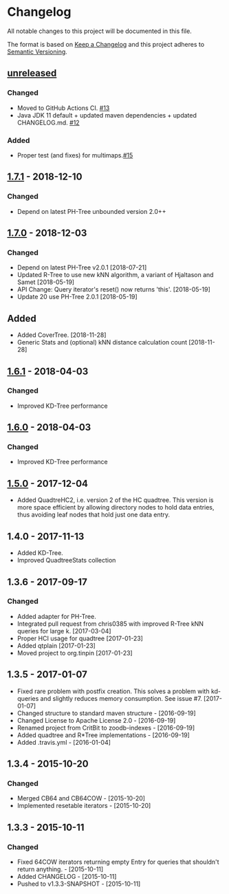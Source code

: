 # Changelog
All notable changes to this project will be documented in this file.

The format is based on [Keep a Changelog](http://keepachangelog.com/en/1.1.0/)
and this project adheres to [Semantic Versioning](http://semver.org/spec/v2.0.0.html).

## [unreleased]

### Changed
- Moved to GitHub Actions CI. [#13](https://github.com/tzaeschke/tinspin-indexes/pull/13)
- Java JDK 11 default + updated maven dependencies + updated CHANGELOG.md. 
  [#12](https://github.com/tzaeschke/tinspin-indexes/pull/12)

### Added
- Proper test (and fixes) for multimaps.[#15](https://github.com/tzaeschke/tinspin-indexes/pull/15)

## [1.7.1] - 2018-12-10

### Changed

- Depend on latest PH-Tree unbounded version 2.0++

## [1.7.0] - 2018-12-03

### Changed

- Depend on latest PH-Tree v2.0.1 [2018-07-21]
- Updated R-Tree to use new kNN algorithm, a variant of Hjaltason and Samet [2018-05-19]
- API Change: Query iterator's reset() now returns 'this'. [2018-05-19]
- Update 20 use PH-Tree 2.0.1 [2018-05-19]

## Added

- Added CoverTree. [2018-11-28]
- Generic Stats and (optional) kNN distance calculation count [2018-11-28]

## [1.6.1] - 2018-04-03

### Changed

- Improved KD-Tree performance

## [1.6.0] - 2018-04-03

### Changed

- Improved KD-Tree performance

## [1.5.0] - 2017-12-04

- Added QuadtreHC2, i.e. version 2 of the HC quadtree. This version is more space
  efficient by allowing directory nodes to hold data entries, thus avoiding
  leaf nodes that hold just one data entry.

## 1.4.0 - 2017-11-13

- Added KD-Tree.
- Improved QuadtreeStats collection

## 1.3.6 - 2017-09-17

### Changed

- Added adapter for PH-Tree.
- Integrated pull request from chris0385 with improved R-Tree kNN queries
  for large k. [2017-03-04]
- Proper HCI usage for quadtree [2017-01-23]
- Added qtplain [2017-01-23]
- Moved project to org.tinpin [2017-01-23]

## 1.3.5 - 2017-01-07

- Fixed rare problem with postfix creation. This solves a problem
  with kd-queries and slightly reduces memory consumption. See issue #7. [2017-01-07]
- Changed structure to standard maven structure - [2016-09-19]
- Changed License to Apache License 2.0 - [2016-09-19]
- Renamed project from CritBit to zoodb-indexes - [2016-09-19]
- Added quadtree and R*Tree implementations - [2016-09-19]
- Added .travis.yml - [2016-01-04]

## 1.3.4 - 2015-10-20

### Changed

- Merged CB64 and CB64COW - [2015-10-20]
- Implemented resetable iterators - [2015-10-20]

## 1.3.3 - 2015-10-11

### Changed

- Fixed 64COW iterators returning empty Entry for queries that shouldn't return anything. - [2015-10-11]
- Added CHANGELOG - [2015-10-11]
- Pushed to v1.3.3-SNAPSHOT - [2015-10-11]

[Unreleased]: https://github.com/tzaeschke/tinspin-indexes/compare/tinspin-indexes-1.7.1...HEAD
[1.7.1]: https://github.com/tzaeschke/tinspin-indexes/compare/tinspin-indexes-1.7.0...tinspin-indexes-1.7.1
[1.7.0]: https://github.com/tzaeschke/tinspin-indexes/compare/tinspin-indexes-1.6.1...tinspin-indexes-1.7.0
[1.6.1]: https://github.com/tzaeschke/tinspin-indexes/compare/tinspin-indexes-1.6.0...tinspin-indexes-1.6.1
[1.6.0]: https://github.com/tzaeschke/tinspin-indexes/compare/tinspin-indexes-1.5.1...tinspin-indexes-1.6.0
[1.5.1]: https://github.com/tzaeschke/tinspin-indexes/compare/tinspin-indexes-1.5.0...tinspin-indexes-1.5.1
[1.5.0]: https://github.com/tzaeschke/tinspin-indexes/compare/tinspin-indexes-1.4.0...tinspin-indexes-1.5.0
[1.4.0]: https://github.com/tzaeschke/tinspin-indexes/compare/tinspin-indexes-1.3.6...tinspin-indexes-1.4.0
